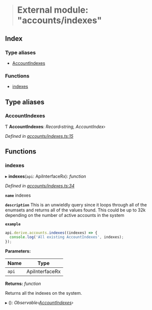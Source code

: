 > # External module: "accounts/indexes"

## Index

### Type aliases

* [AccountIndexes](_accounts_indexes_.md#accountindexes)

### Functions

* [indexes](_accounts_indexes_.md#indexes)

## Type aliases

###  AccountIndexes

Ƭ **AccountIndexes**: *Record‹string, AccountIndex›*

*Defined in [accounts/indexes.ts:15](https://github.com/polkadot-js/api/blob/87f195d/packages/api-derive/src/accounts/indexes.ts#L15)*

## Functions

###  indexes

▸ **indexes**(`api`: ApiInterfaceRx): *function*

*Defined in [accounts/indexes.ts:34](https://github.com/polkadot-js/api/blob/87f195d/packages/api-derive/src/accounts/indexes.ts#L34)*

**`name`** indexes

**`description`** This is an unwieldly query since it loops through
all of the enumsets and returns all of the values found. This could be up to 32k depending
on the number of active accounts in the system

**`example`** 
<BR>

```javascript
api.derive.accounts.indexes((indexes) => {
  console.log('All existing AccountIndexes', indexes);
});
```

**Parameters:**

Name | Type |
------ | ------ |
`api` | ApiInterfaceRx |

**Returns:** *function*

Returns all the indexes on the system.

▸ (): *Observable‹[AccountIndexes](_accounts_indexes_.md#accountindexes)›*